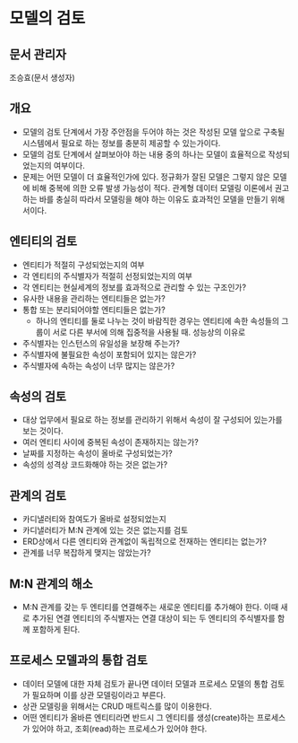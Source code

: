 # 모델의 검토
## 문서 관리자
조승효(문서 생성자)
## 개요
   - 모델의 검토 단계에서 가장 주안점을 두어야 하는 것은 작성된 모델 앞으로 구축될 시스템에서 필요로 하는 정보를 충분히 제공할 수 있는가이다.
   - 모델의 검토 단계에서 살펴보아야 하는 내용 중의 하나는 모델이 효율적으로 작성되었는지의 여부이다.
   - 문제는 어떤 모델이 더 효율적인가에 있다. 정규화가 잘된 모델은 그렇지 않은 모델에 비해 중복에 의한 오류 발생 가능성이 적다. 관계형 데이터 모델링 이론에서 권고하는 바를 충실히 따라서 모델링을 해야 하는 이유도 효과적인 모델을 만들기 위해서이다.
## 엔티티의 검토
   - 엔티티가 적절히 구성되었는지의 여부
   - 각 엔티티의 주식별자가 적절히 선정되었는지의 여부
   - 각 엔티티는 현실세계의 정보를 효과적으로 관리할 수 있는 구조인가?
   - 유사한 내용을 관리하는 엔티티들은 없는가?
   - 통합 또는 분리되어야할 엔티티들은 없는가?
      - 하나의 엔티티를 둘로 나누는 것이 바람직한 경우는 엔티티에 속한 속성들의 그룹이 서로 다른 부서에 의해 집중적을 사용될 때. 성능상의 이유로
   - 주식별자는 인스턴스의 유일성을 보장해 주는가?
   - 주식별자에 불필요한 속성이 포함되어 있지는 않은가?
   - 주식별자에 속하는 속성이 너무 많지는 않은가?
## 속성의 검토
   - 대상 업무에서 필요로 하는 정보를 관리하기 위해서 속성이 잘 구성되어 있는가를 보는 것이다.
   - 여러 엔티티 사이에 중복된 속성이 존재하지는 않는가?
   - 날짜를 지정하는 속성이 올바로 구성되었는가?
   - 속성의 성격상 코드화해야 하는 것은 없는가?
## 관계의 검토
   - 카디낼러티와 참여도가 올바로 설정되었는지
   - 카디낼러티가 M:N 관계에 있는 것은 없는지를 검토
   - ERD상에서 다른 엔티티와 관계없이 독립적으로 전재하는 엔티티는 없는가?
   - 관계를 너무 복잡하게 맺지는 않았는가?
## M:N 관계의 해소
   - M:N 관계를 갖는 두 엔티티를 연결해주는 새로운 엔티티를 추가해야 한다. 이때 새로 추가된 연결 엔티티의 주식별자는 연결 대상이 되는 두 엔티티의 주식별자를 함께 포함하게 된다.
## 프로세스 모델과의 통합 검토
   - 데이터 모델에 대한 자체 검토가 끝나면 데이터 모델과 프로세스 모델의 통합 검토가 필요하며 이를 상관 모델링이라고 부른다.
   - 상관 모델링을 위해서는 CRUD 매트릭스를 많이 이용한다.
   - 어떤 엔티티가 올바른 엔티티라면 반드시 그 엔티티를 생성(create)하는 프로세스가 있어야 하고, 조회(read)하는 프로세스가 있어야 한다.
